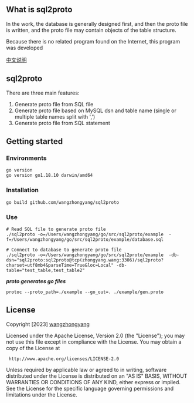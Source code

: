 ## What is sql2proto
In the work, the database is generally designed first, and then the proto file is written, and the proto file may contain objects of the table structure.

Because there is no related program found on the Internet, this program was developed

[中文说明](./README-zh.md)

## sql2proto
There are three main features:
1. Generate proto file from SQL file
2. Generate proto file based on MySQL dsn and table name (single or multiple table names split with ',')
3. Generate proto file from SQL statement

## Getting started
### Environments
```shell
go version
go version go1.18.10 darwin/amd64
```
### Installation
```shell
go build github.com/wangzhongyang/sql2proto
```
### Use
```shell
# Read SQL file to generate proto file
./sql2proto -o=/Users/wangzhongyang/go/src/sql2proto/example  -f=/Users/wangzhongyang/go/src/sql2proto/example/database.sql

# Connect to database to generate proto file
./sql2proto -o=/Users/wangzhongyang/go/src/sql2proto/example  -db-dsn="sql2proto:sql2proto@tcp(zhongyang.wang:3306)/sql2proto? charset=utf8mb4&parseTime=True&loc=Local" -db-table="test_table,test_table2"
```

***proto generates go files***
```shell
protoc --proto_path=./example --go_out=. ./example/gen.proto
```

## License
Copyright [2023] [wangzhongyang](https://github.com/wangzhongyang)

   Licensed under the Apache License, Version 2.0 (the "License");
   you may not use this file except in compliance with the License.
   You may obtain a copy of the License at

     http://www.apache.org/licenses/LICENSE-2.0

   Unless required by applicable law or agreed to in writing, software
   distributed under the License is distributed on an "AS IS" BASIS,
   WITHOUT WARRANTIES OR CONDITIONS OF ANY KIND, either express or implied.
   See the License for the specific language governing permissions and
   limitations under the License.